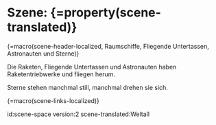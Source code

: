 # Szene: {=property(scene-translated)}

{=macro(scene-header-localized, Raumschiffe, Fliegende Untertassen, Astronauten und Sterne)}

Die Raketen, Fliegende Untertassen und Astronauten haben Raketentriebwerke und fliegen herum.

Sterne stehen manchmal still, manchmal drehen sie sich.

{=macro(scene-links-localized)}


id:scene-space
version:2
scene-translated:Weltall
